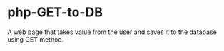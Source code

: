# php-GET-to-DB
A web page that takes value from the user and saves it to the database using GET method.
